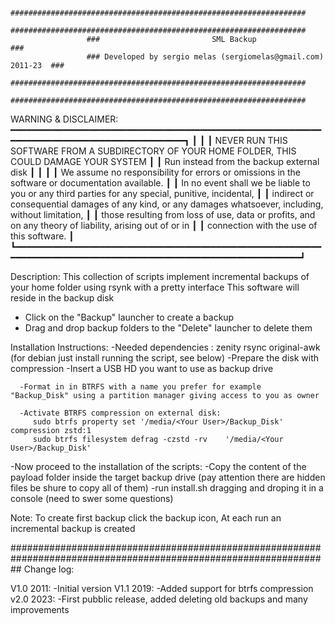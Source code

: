                      ##################################################################
                     ##################################################################
                     ###                         SML Backup                         ###
                     ### Developed by sergio melas (sergiomelas@gmail.com) 2011-23  ###
                     ##################################################################
                     ##################################################################



WARNING & DISCLAIMER: ━━━━━━━━━━━━━━━━━━━━━━━━━━━━━━━━━━━━━━━━━━━━━━━━━━━━━━━━━━━━━━━━━━━━━━━━━━━━━━━━━━━━━━━━━━━━┓
┃                                                                                                                 ┃
┃     NEVER RUN THIS SOFTWARE FROM A SUBDIRECTORY OF YOUR HOME FOLDER, THIS COULD DAMAGE YOUR SYSTEM              ┃
┃                              Run instead from the backup external disk                                          ┃
┃                                                                                                                 ┃
┃       We assume no responsibility for errors or omissions in the software or documentation available.           ┃
┃      In no event shall we be liable to you or any third parties for any special, punitive, incidental,          ┃
┃     indirect or consequential damages of any kind, or any damages whatsoever, including, without limitation,    ┃
┃     those resulting from loss of use, data or profits, and on any theory of liability, arising out of or in     ┃
┃     connection with the use of this software.                                                                   ┃
┗━━━━━━━━━━━━━━━━━━━━━━━━━━━━━━━━━━━━━━━━━━━━━━━━━━━━━━━━━━━━━━━━━━━━━━━━━━━━━━━━━━━━━━━━━━━━━━━━━━━━━━━━━━━━━━━━━┛


Description:
This collection of scripts implement incremental backups of your home folder using rsynk with a pretty interface
This software will reside in the backup disk
- Click on the "Backup" launcher to create a backup
- Drag and drop backup folders to the "Delete" launcher to delete them


Installation Instructions:
  -Needed dependencies :
    zenity rsync original-awk
    (for debian just install running the script, see below)
  -Prepare the disk with compression
      -Insert a USB HD you want to use as backup drive

      -Format in in BTRFS with a name you prefer for example  "Backup_Disk" using a partition manager giving access to you as owner

      -Activate BTRFS compression on external disk:
         sudo btrfs property set '/media/<Your User>/Backup_Disk'  compression zstd:1
         sudo btrfs filesystem defrag -czstd -rv    '/media/<Your User>/Backup_Disk'

  -Now proceed to the installation of the scripts:
     -Copy the content of the payload folder inside the target backup drive (pay attention there are hidden files be shure to copy all of them)
     -run install.sh dragging and droping it in a console (need to swer some questions)

Note: To create first backup click the backup icon, At each run an incremental backup is created


##################################################################################################################
Change log:

V1.0 2011: -Initial version
V1.1 2019: -Added support for btrfs compression
v2.0 2023: -First pubblic release, added deleting old backups and many improvements

